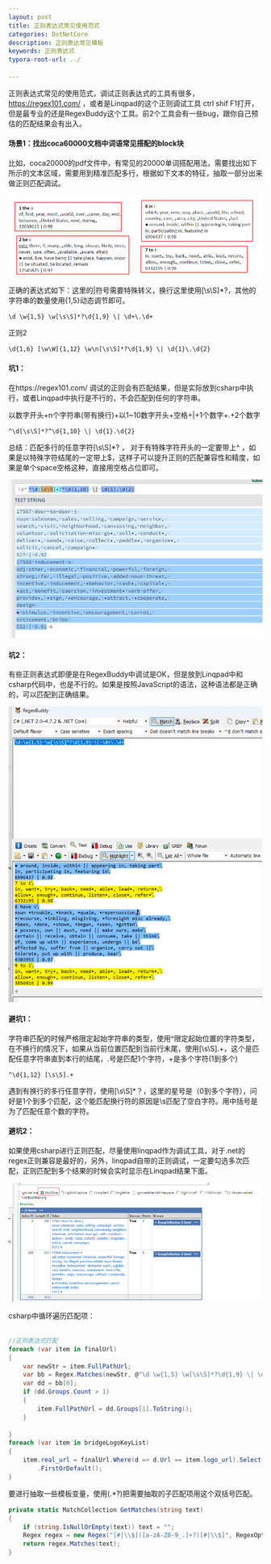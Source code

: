 ```yaml
---
layout: post
title: 正则表达式常见使用范式
categories: DotNetCore
description: 正则表达常见模板
keywords: 正则表达式
typora-root-url: ../

---
```


正则表达式常见的使用范式，调试正则表达式的工具有很多，https://regex101.com/ ，或者是Linqpad的这个正则调试工具 ctrl shif F1打开，但是最专业的还是RegexBuddy这个工具。前2个工具会有一些bug，跟你自己预估的匹配结果会有出入。

#### 场景1：找出coca60000文档中词语常见搭配的block块

比如，coca20000的pdf文件中，有常见的20000单词搭配用法，需要找出如下所示的文本区域，需要用到精准匹配多行，根据如下文本的特征，抽取一部分出来做正则匹配调试。

![image-20231111141911500](/images/posts/image-20231111141911500.png)

正确的表达式如下：这里的|符号需要特殊转义，换行这里使用[\s\S]*?，其他的字符串的数量使用{1,5}动态调节即可。

````shell
\d \w{1,5} \w[\s\S]*?\d{1,9} \| \d+\.\d+
````

正则2

```shell
\d{1,6} [\w\W]{1,12} \w\n[\s\S]*?\d{1,9} \| \d{1}\.\d{2}
```



#### 坑1：

在https://regex101.com/ 调试的正则会有匹配结果，但是实际放到csharp中执行，或者Linqpad中执行是不行的，不会匹配到任何的字符串。

以数字开头+n个字符串(带有换行)+以1~10数字开头+空格+|+1个数字+.+2个数字

```shell
^\d[\s\S]*?^\d{1,10} \| \d{1}.\d{2}
```

总结：匹配多行的任意字符[\s\S]*? ， 对于有特殊字符开头的一定要带上^ ，如果是以特殊字符结尾的一定带上$，这样子可以提升正则的匹配兼容性和精度，如果是单个space空格这种，直接用空格占位即可。

![image-20231111172614796](/images/posts/image-20231111172614796.png)

#### 坑2：

有些正则表达式即便是在RegexBuddy中调试是OK，但是放到Linqpad中和csharp代码中，也是不行的。如果是按照JavaScript的语法，这种语法都是正确的，可以匹配到正确结果。

![image-20231111141425071](/images/posts/image-20231111141425071.png)

#### 避坑1：

字符串匹配的时候严格限定起始字符串的类型，使用^限定起始位置的字符类型，在不换行的情况下，如果从当前位置匹配到当前行末尾，使用[\s\S].+，这个是匹配任意字符串直到本行的结尾，.号是匹配1个字符，+是多个字符(1到多个)

````shell
^\d{1,12} [\s\S].+
````

遇到有换行的多行任意字符，使用[\s\S]*？，这里的星号是（0到多个字符），问好是1个到多个匹配，这个能匹配换行符的原因是\s匹配了空白字符。用中括号是为了匹配任意个数的字符。



#### 避坑2：

如果使用csharp进行正则匹配，尽量使用linqpad作为调试工具，对于.net的regex正则兼容是最好的，另外，linqpad自带的正则调试，一定要勾选多次匹配，正则匹配到多个结果的时候会实时显示在Linqpad结果下面。

![image-20231111180955221](/images/posts/image-20231111180955221.png)



csharp中循环遍历匹配项：

```csharp

//正则表达式匹配
foreach (var item in finalUrl)
{
    var newStr = item.FullPathUrl;
    var bb = Regex.Matches(newStr, @"\d \w{1,5} \w[\s\S]*?\d{1,9} \| \d+\.\d+", RegexOptions.None);
    var dd = bb[0];
    if (dd.Groups.Count > 1)
    {
        item.FullPathUrl = dd.Groups[1].ToString();
    }

}
foreach (var item in bridgeLogoKeyList)
{
    item.real_url = finalUrl.Where(d => d.Url == item.logo_url).Select(d => d.FullPathUrl)
        .FirstOrDefault();
}
```

要进行抽取一些模板变量，使用(.*?)把需要抽取的子匹配项用这个双括号匹配。

```csharp
private static MatchCollection GetMatches(string text)
{
    if (string.IsNullOrEmpty(text)) text = "";
    Regex regex = new Regex("[#|\\$]([a-zA-Z0-9_.]+?)[#|\\$]", RegexOptions.IgnoreCase | RegexOptions.Multiline);
    return regex.Matches(text);
}
```

